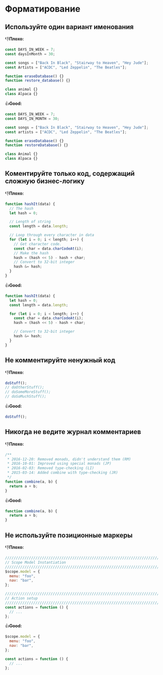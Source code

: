 # Форматирование

## Используйте один вариант именования

👎**Плохо:**

```javascript
const DAYS_IN_WEEK = 7;
const daysInMonth = 30;

const songs = ["Back In Black", "Stairway to Heaven", "Hey Jude"];
const Artists = ["ACDC", "Led Zeppelin", "The Beatles"];

function eraseDatabase() {}
function restore_database() {}

class animal {}
class Alpaca {}
```

👍**Good:**

```javascript
const DAYS_IN_WEEK = 7;
const DAYS_IN_MONTH = 30;

const songs = ["Back In Black", "Stairway to Heaven", "Hey Jude"];
const artists = ["ACDC", "Led Zeppelin", "The Beatles"];

function eraseDatabase() {}
function restoreDatabase() {}

class Animal {}
class Alpaca {}
```

## Коментируйте только код, содержащий сложную бизнес-логику

👎**Плохо:**

```javascript
function hashIt(data) {
  // The hash
  let hash = 0;

  // Length of string
  const length = data.length;

  // Loop through every character in data
  for (let i = 0; i < length; i++) {
    // Get character code.
    const char = data.charCodeAt(i);
    // Make the hash
    hash = (hash << 5) - hash + char;
    // Convert to 32-bit integer
    hash &= hash;
  }
}
```

👍**Good:**

```javascript
function hashIt(data) {
  let hash = 0;
  const length = data.length;

  for (let i = 0; i < length; i++) {
    const char = data.charCodeAt(i);
    hash = (hash << 5) - hash + char;

    // Convert to 32-bit integer
    hash &= hash;
  }
}
```

## Не комментируйте ненужный код

👎**Плохо:**

```javascript
doStuff();
// doOtherStuff();
// doSomeMoreStuff();
// doSoMuchStuff();
```

👍**Good:**

```javascript
doStuff();
```

## Никогда не ведите журнал комментариев

👎**Плохо:**

```javascript
/**
 * 2016-12-20: Removed monads, didn't understand them (RM)
 * 2016-10-01: Improved using special monads (JP)
 * 2016-02-03: Removed type-checking (LI)
 * 2015-03-14: Added combine with type-checking (JR)
 */
function combine(a, b) {
  return a + b;
}
```

👍**Good:**

```javascript
function combine(a, b) {
  return a + b;
}
```

## Не используйте позиционные маркеры

👎**Плохо:**

```javascript
////////////////////////////////////////////////////////////////////////////////
// Scope Model Instantiation
////////////////////////////////////////////////////////////////////////////////
$scope.model = {
  menu: "foo",
  nav: "bar",
};

////////////////////////////////////////////////////////////////////////////////
// Action setup
////////////////////////////////////////////////////////////////////////////////
const actions = function () {
  // ...
};
```

👍**Good:**

```javascript
$scope.model = {
  menu: "foo",
  nav: "bar",
};

const actions = function () {
  // ...
};
```
